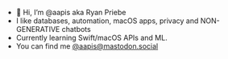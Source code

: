 - 👋 Hi, I’m @aapis aka Ryan Priebe
- I like databases, automation, macOS apps, privacy and NON-GENERATIVE chatbots
- Currently learning Swift/macOS APIs and ML.
- You can find me [@aapis@mastodon.social](https://mastodon.world/@aapis)

<!---
aapis/aapis is a ✨ special ✨ repository because its `README.md` (this file) appears on your GitHub profile.
You can click the Preview link to take a look at your changes.
--->
